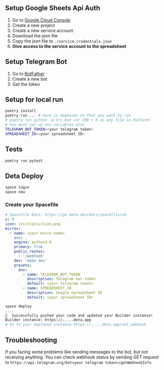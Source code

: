 ## Setup Google Sheets Api Auth
1. Go to [Google Cloud Console](https://console.cloud.google.com/apis/credentials)
2. Create a new project
3. Create a new service account
4. Download the json file
5. Copy the json file to `./service_credentials.json`
6. **Give access to the service account to the spreadsheet**

## Setup Telegram Bot
1. Go to [BotFather](https://t.me/botfather)
2. Create a new bot
3. Get the token

## Setup for local run
```bash
poetry install
poetry run ... # here is depensds on that you want to run
# poetry run python -m src.bot (or CMD + R on any file in PyCharm)
# You must set up env variables also
TELEGRAM_BOT_TOKEN=<your telegram token>
SPREADSHEET_ID=<your spreadsheet ID>
``` 

## Tests
```bash
poetry run pytest
```

## Deta Deploy
```bash
space login
space new
```
### Create your Spacefile

```yaml
# Spacefile Docs: https://go.deta.dev/docs/spacefile/v0
v: 0
icon: src/static/icon.png
micros:
  - name: <your micro name>
    src: .
    engine: python3.9
    primary: true
    public_routes:
      - '/webhook'
    dev: 'make dev'
    presets:
      env:
        - name: TELEGRAM_BOT_TOKEN
          description: Telegram bot token
          default: <your telegram token>
        - name: SPREADSHEET_ID
          description: Google spreadsheet ID
          default: <your spreadsheet ID>
```

``` bash
space deploy
....
🎉  Successfully pushed your code and updated your Builder instance!
Builder instance: https://.....deta.app
# Go to your deployed instance https://.....deta.app/set_webhook
```



## Troubleshooting
If you facing some problems like sending messages to the bot, but not receiving anything.
You can check webhook status by sending GET request to `https://api.telegram.org/bot<your telegram token>/getWebhookInfo`
